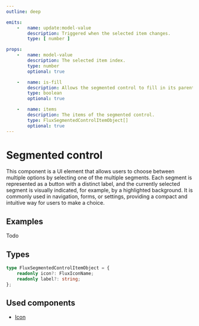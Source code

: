 ```yaml
---
outline: deep

emits:
    -   name: update:model-value
        description: Triggered when the selected item changes.
        type: [ number ]

props:
    -   name: model-value
        description: The selected item index.
        type: number
        optional: true

    -   name: is-fill
        description: Allows the segmented control to fill in its parent.
        type: boolean
        optional: true

    -   name: items
        description: The items of the segmented control.
        type: FluxSegmentedControlItemObject[]
        optional: true
---
```


<script
    lang="ts"
    setup>
    import { FluxSegmentedControl } from '@flux-ui/flux';
</script>

# Segmented control

This component is a UI element that allows users to choose between multiple options by selecting one of the multiple segments. Each segment is represented as a button with a distinct label, and the currently selected segment is visually indicated, for example, by a highlighted background. It is commonly used in navigation, forms, or settings, providing a compact and intuitive way for users to make a choice.

<Preview>
    <FluxSegmentedControl
        :items="[
            {icon: 'grid-2', label: 'Grid'},
            {icon: 'list', label: 'List'},
            {icon: 'rectangle-history', label: 'Stack'}
        ]"
        style="width: 390px"/>
</Preview>

<FrontmatterDocs/>

## Examples

Todo

## Types

```ts
type FluxSegmentedControlItemObject = {
    readonly icon?: FluxIconName;
    readonly label?: string;
};
```

## Used components

- [Icon](./icon)
